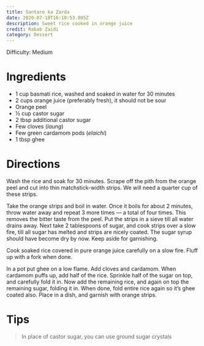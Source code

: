 ```yaml
---
title: Santare ka Zarda
date: 2020-07-18T16:10:53.885Z
description: Sweet rice cooked in orange juice
credit: Rabab Zaidi
category: Dessert
---
```

Difficulty: Medium  

# Ingredients
- 1 cup basmati rice, washed and soaked in water for 30 minutes
- 2 cups orange juice (preferably fresh), it should not be sour
- Orange peel
- ½ cup castor sugar
- 2 tbsp additional castor sugar
- Few cloves (_laung_)
- Few green cardamom pods (_elaichi_)
- 1 tbsp ghee

# Directions
Wash the rice and soak for 30 minutes. Scrape off the pith from the orange peel and cut into thin matchstick-width strips. We will need a quarter cup of these strips.

Take the orange strips and boil in water. Once it boils for about 2 minutes, throw water away and repeat 3 more times — a total of four times. This removes the bitter taste from the peel. Put the strips in a sieve till all water drains away. Next take 2 tablespoons of sugar, and cook strips over a slow fire, till all sugar has melted and strips are nicely coated. The sugar syrup should have become dry by now. Keep aside for garnishing. 

Cook soaked rice covered in pure orange juice carefully on a slow fire. Fluff up with a fork when done.

In a pot put ghee on a low flame. Add cloves and cardamom. When cardamom puffs up, add half of the rice. Sprinkle half of the sugar on top, and carefully fold it in. Now add the remaining rice, and again on top the remaining sugar, folding it in. When done, fold entire rice again so it’s ghee coated also. Place in a dish, and garnish with orange strips.

# Tips
> In place of castor sugar, you can use ground sugar crystals
